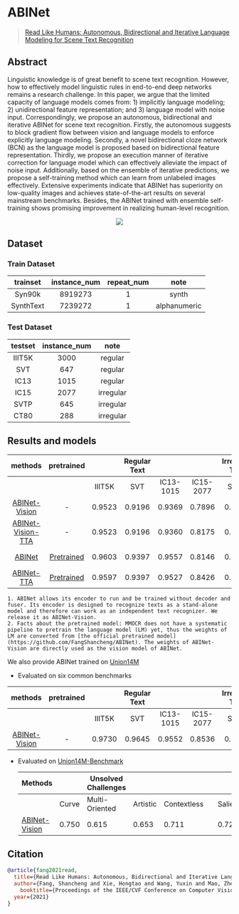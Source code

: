 # ABINet

> [Read Like Humans: Autonomous, Bidirectional and Iterative Language Modeling for Scene Text Recognition](https://arxiv.org/abs/2103.06495)

<!-- [ALGORITHM] -->

## Abstract

Linguistic knowledge is of great benefit to scene text recognition. However, how to effectively model linguistic rules in end-to-end deep networks remains a research challenge. In this paper, we argue that the limited capacity of language models comes from: 1) implicitly language modeling; 2) unidirectional feature representation; and 3) language model with noise input. Correspondingly, we propose an autonomous, bidirectional and iterative ABINet for scene text recognition. Firstly, the autonomous suggests to block gradient flow between vision and language models to enforce explicitly language modeling. Secondly, a novel bidirectional cloze network (BCN) as the language model is proposed based on bidirectional feature representation. Thirdly, we propose an execution manner of iterative correction for language model which can effectively alleviate the impact of noise input. Additionally, based on the ensemble of iterative predictions, we propose a self-training method which can learn from unlabeled images effectively. Extensive experiments indicate that ABINet has superiority on low-quality images and achieves state-of-the-art results on several mainstream benchmarks. Besides, the ABINet trained with ensemble self-training shows promising improvement in realizing human-level recognition.

<div align=center>
<img src="https://user-images.githubusercontent.com/22607038/145804331-9ae955dc-0d3b-41eb-a6b2-dc7c9f7c1bef.png"/>
</div>

## Dataset

### Train Dataset

| trainset  | instance_num | repeat_num |     note     |
| :-------: | :----------: | :--------: | :----------: |
|  Syn90k   |   8919273    |     1      |    synth     |
| SynthText |   7239272    |     1      | alphanumeric |

### Test Dataset

| testset | instance_num |   note    |
| :-----: | :----------: | :-------: |
| IIIT5K  |     3000     |  regular  |
|   SVT   |     647      |  regular  |
|  IC13   |     1015     |  regular  |
|  IC15   |     2077     | irregular |
|  SVTP   |     645      | irregular |
|  CT80   |     288      | irregular |

## Results and models

|                    methods                     |                     pretrained                     |        | Regular Text |           |           | Irregular Text |        | download                                         |
| :--------------------------------------------: | :------------------------------------------------: | :----: | :----------: | :-------: | :-------: | :------------: | :----: | :----------------------------------------------- |
|                                                |                                                    | IIIT5K |     SVT      | IC13-1015 | IC15-2077 |      SVTP      |  CT80  |                                                  |
| [ABINet-Vision](/configs/textrecog/abinet/abinet-vision_20e_st-an_mj.py) |                         -                          | 0.9523 |    0.9196    |  0.9369   |  0.7896   |     0.8403     | 0.8437 | [model](https://download.openmmlab.com/mmocr/textrecog/abinet/abinet-vision_20e_st-an_mj/abinet-vision_20e_st-an_mj_20220915_152445-85cfb03d.pth) \| [log](https://download.openmmlab.com/mmocr/textrecog/abinet/abinet-vision_20e_st-an_mj/20220915_152445.log) |
| [ABINet-Vision-TTA](/configs/textrecog/abinet/abinet-vision_20e_st-an_mj.py) |                         -                          | 0.9523 |    0.9196    |  0.9360   |  0.8175   |     0.8450     | 0.8542 |                                                  |
| [ABINet](/configs/textrecog/abinet/abinet_20e_st-an_mj.py) | [Pretrained](https://download.openmmlab.com/mmocr/textrecog/abinet/abinet_pretrain-45deac15.pth) | 0.9603 |    0.9397    |  0.9557   |  0.8146   |     0.8868     | 0.8785 | [model](https://download.openmmlab.com/mmocr/textrecog/abinet/abinet_20e_st-an_mj/abinet_20e_st-an_mj_20221005_012617-ead8c139.pth) \| [log](https://download.openmmlab.com/mmocr/textrecog/abinet/abinet_20e_st-an_mj/20221005_012617.log) |
| [ABINet-TTA](/configs/textrecog/abinet/abinet_20e_st-an_mj.py) | [Pretrained](https://download.openmmlab.com/mmocr/textrecog/abinet/abinet_pretrain-45deac15.pth) | 0.9597 |    0.9397    |  0.9527   |  0.8426   |     0.8930     | 0.8854 |                                                  |

```{note}
1. ABINet allows its encoder to run and be trained without decoder and fuser. Its encoder is designed to recognize texts as a stand-alone model and therefore can work as an independent text recognizer. We release it as ABINet-Vision.
2. Facts about the pretrained model: MMOCR does not have a systematic pipeline to pretrain the language model (LM) yet, thus the weights of LM are converted from [the official pretrained model](https://github.com/FangShancheng/ABINet). The weights of ABINet-Vision are directly used as the vision model of ABINet.
```

We also provide ABINet trained on [Union14M](https://github.com/Mountchicken/Union14M)

- Evaluated on six common benchmarks

|                              methods                               | pretrained |        | Regular Text |           |           | Irregular Text |        | download                                                             |
| :----------------------------------------------------------------: | :--------: | :----: | :----------: | :-------: | :-------: | :------------: | :----: | :------------------------------------------------------------------- |
|                                                                    |            | IIIT5K |     SVT      | IC13-1015 | IC15-2077 |      SVTP      |  CT80  |                                                                      |
| [ABINet-Vision](configs/textrecog/abinet/abinet-vision_10e_union14m.py) |     -      | 0.9730 |    0.9645    |  0.9552   |  0.8536   |     0.8977     | 0.9479 | [model](https://download.openmmlab.com/mmocr/textrecog/abinet/abinet_union14m-cbf19742.pth) |

- Evaluated on [Union14M-Benchmark](https://github.com/Mountchicken/Union14M)

  | Methods                                                |       | Unsolved Challenges |          |             |     |         | Additional Challenges |            | General | download                                                |
  | ------------------------------------------------------ | ----- | ------------------- | -------- | ----------- | --- | ------- | --------------------- | ---------- | ------- | ------------------------------------------------------- |
  |                                                        | Curve | Multi-Oriented      | Artistic | Contextless |     | Salient | Multi-Words           | Incomplete | General |                                                         |
  | [ABINet-Vision](configs/textrecog/abinet/abinet-vision_10e_union14m.py) | 0.750 | 0.615               | 0.653    | 0.711       |     | 0.729   | 0.591                 | 0.026      | 0.794   | [model](https://download.openmmlab.com/mmocr/textrecog/abinet/abinet_union14m-cbf19742.pth) |

## Citation

```bibtex
@article{fang2021read,
  title={Read Like Humans: Autonomous, Bidirectional and Iterative Language Modeling for Scene Text Recognition},
  author={Fang, Shancheng and Xie, Hongtao and Wang, Yuxin and Mao, Zhendong and Zhang, Yongdong},
    booktitle={Proceedings of the IEEE/CVF Conference on Computer Vision and Pattern Recognition},
  year={2021}
}
```

